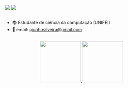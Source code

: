 

<div> 
  <a href="https://instagram.com/PedroJ_Silveira" target="_blank"><img src="https://img.shields.io/badge/-Instagram-%23E4405F?style=for-the-badge&logo=instagram&logoColor=white" target="_blank"></a>
  <a href = "mailto:pjunhosilveira@gmail.com"><img src="https://img.shields.io/badge/-Gmail-%23333?style=for-the-badge&logo=gmail&logoColor=white" target="_blank"></a>
</div>

##
- 📚 Estudante de ciência da computação (UNIFEI)
- 💌 email: pjunhosilveira@gmail.com
##

<div align="center">
  <a href="https://github.com/PedroJSilveira">
  <img height="135em" src="https://github-readme-stats.vercel.app/api?username=PedroJSilveira&show_icons=true&theme=dark&include_all_commits=true&count_private=true"/>
  <img height="135em" src="https://github-readme-stats.vercel.app/api/top-langs/?username=PedroJSilveira&layout=compact&langs_count=7&theme=dark"/>
</div>
  
##
